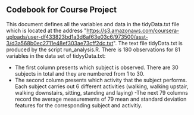 ## Codebook for Course Project
This document defines all the variables and data in the tidyData.txt file which is located at the address "https://s3.amazonaws.com/coursera-uploads/user-df433823bd1a3d6af63e03c6/973500/asst-3/d3a568b0ec2711e48ef303ae73cff2dc.txt". The text file tidyData.txt is produced by the script run_analysis.R.
There is 180 observations for 81 variables in the data set of tidyyData.txt:
- The first column presents which subject is observed. There are 30 subjects in total and they are numbered from 1 to 30.
- The second column presents which activity that the subject performs. Each subject carries out 6 different activities (walking, walking upstair, walking downstairs, sitting, standing and laying)
-The next 79 columns record the average measurements of 79 mean and standard deviation features for the corresponding subject and activitiy. 
 
 
